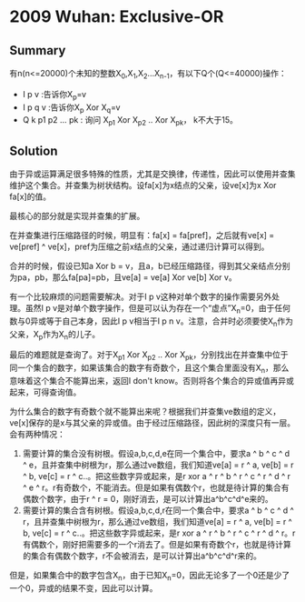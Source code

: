 # 2009 Wuhan: Exclusive-OR
## Summary

有n(n&lt;=20000)个未知的整数X<sub>0</sub>,X<sub>1</sub>,X<sub>2</sub>...X<sub>n-1</sub>，有以下Q个(Q&lt;=40000)操作：

* I p v&nbsp;:告诉你X<sub>p</sub>=v
* I p q v&nbsp;:告诉你X<sub>p</sub> Xor X<sub>q</sub>=v
* Q k p1 p2 … pk&nbsp;: 询问 X<sub>p1</sub> Xor X<sub>p2</sub> .. Xor X<sub>pk</sub>， k不大于15。

## Solution

由于异或运算满足很多特殊的性质，尤其是交换律，传递性，因此可以使用并查集维护这个集合。并查集为树状结构。设fa[x]为x结点的父亲，设ve[x]为x Xor fa[x]的值。

最核心的部分就是实现并查集的扩展。

在并查集进行压缩路径的时候，明显有：fa[x] = fa[pref]，之后就有ve[x] = ve[pref] ^ ve[x]，pref为压缩之前x结点的父亲，通过递归计算可以得到。

合并的时候，假设已知a Xor b = v，且a，b已经压缩路径，得到其父亲结点分别为pa，pb，那么fa[pa]=pb，且ve[a] = ve[a] Xor ve[b] Xor v。

有一个比较麻烦的问题需要解决。对于I p v这种对单个数字的操作需要另外处理。虽然I p v是对单个数字操作，但是可以认为存在一个“虚点”X<sub>n</sub>=0，由于任何数与0异或等于自己本身，因此I p v相当于I p n v。注意，合并时必须要使X<sub>n</sub>作为父亲，X<sub>p</sub>作为X<sub>n</sub>的儿子。

最后的难题就是查询了。对于X<sub>p1</sub> Xor X<sub>p2</sub> .. Xor X<sub>pk</sub>，分别找出在并查集中位于同一个集合的数字，如果该集合的数字有奇数个，且这个集合里面没有X<sub>n</sub>，那么意味着这个集合不能算出来，返回I don't know。否则将各个集合的异或值再异或起来，可得查询值。

为什么集合的数字有奇数个就不能算出来呢？根据我们并查集ve数组的定义，ve[x]保存的是x与其父亲的异或值。由于经过压缩路径，因此树的深度只有一层。会有两种情况：

1. 需要计算的集合没有树根。假设a,b,c,d,e在同一个集合中，要求a ^ b ^ c ^ d ^ e，且并查集中树根为r，那么通过ve数组，我们知道ve[a] = r ^ a, ve[b] = r ^ b, ve[c] = r ^ c..。把这些数字异或起来，是r xor a ^ r ^ b ^ r ^ c ^ r ^ d ^ r ^ e ^ r。r有奇数个，不能消去。但是如果有偶数个r，也就是待计算的集合有偶数个数字，由于r ^ r = 0，刚好消去，是可以计算出a^b^c^d^e来的。
2. 需要计算的集合含有树根。假设a,b,c,d,r在同一个集合中，要求a ^ b ^ c ^ d ^ r，且并查集中树根为r，那么通过ve数组，我们知道ve[a] = r ^ a, ve[b] = r ^ b, ve[c] = r ^ c..。把这些数字异或起来，是r xor a ^ r ^ b ^ r ^ c ^ r ^ d ^ r。r有偶数个，刚好把需要多的一个r消去了。但是如果有奇数个r，也就是待计算的集合有偶数个数字，r不会被消去，是可以计算出a^b^c^d^r来的。

但是，如果集合中的数字包含X<sub>n</sub>，由于已知X<sub>n</sub>=0，因此无论多了一个0还是少了一个0，异或的结果不变，因此可以计算。

